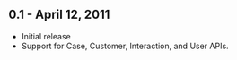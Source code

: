 0.1 - April 12, 2011
-------------------------
* Initial release
* Support for Case, Customer, Interaction, and User APIs.
